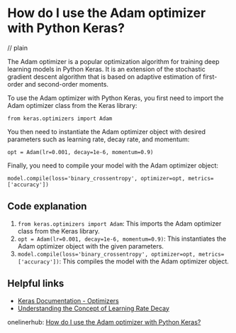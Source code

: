 # How do I use the Adam optimizer with Python Keras?
// plain

The Adam optimizer is a popular optimization algorithm for training deep learning models in Python Keras. It is an extension of the stochastic gradient descent algorithm that is based on adaptive estimation of first-order and second-order moments.

To use the Adam optimizer with Python Keras, you first need to import the Adam optimizer class from the Keras library:
```
from keras.optimizers import Adam
```

You then need to instantiate the Adam optimizer object with desired parameters such as learning rate, decay rate, and momentum:
```
opt = Adam(lr=0.001, decay=1e-6, momentum=0.9)
```

Finally, you need to compile your model with the Adam optimizer object:
```
model.compile(loss='binary_crossentropy', optimizer=opt, metrics=['accuracy'])
```

## Code explanation


1. `from keras.optimizers import Adam`: This imports the Adam optimizer class from the Keras library.
2. `opt = Adam(lr=0.001, decay=1e-6, momentum=0.9)`: This instantiates the Adam optimizer object with the given parameters.
3. `model.compile(loss='binary_crossentropy', optimizer=opt, metrics=['accuracy'])`: This compiles the model with the Adam optimizer object.

## Helpful links

- [Keras Documentation - Optimizers](https://keras.io/optimizers/)
- [Understanding the Concept of Learning Rate Decay](https://towardsdatascience.com/understanding-the-concept-of-learning-rate-decay-3d2e6f7d6d7f)

onelinerhub: [How do I use the Adam optimizer with Python Keras?](https://onelinerhub.com/python-keras/how-do-i-use-the-adam-optimizer-with-python-keras)